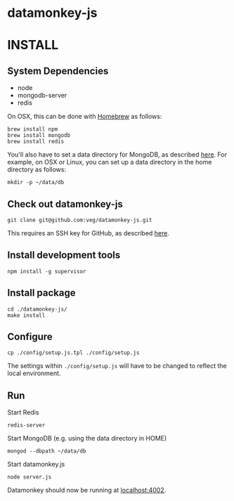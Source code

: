 datamonkey-js
========================

INSTALL
===========================
## System Dependencies
* node
* mongodb-server
* redis

On OSX, this can be done with [Homebrew](http://brew.sh/) as follows:

    brew install npm
    brew install mongodb
    brew install redis

You'll also have to set a data directory for MongoDB, as described [here](http://docs.mongodb.org/manual/tutorial/). For example, on OSX or Linux, you can set up a data directory in the home directory as follows:

    mkdir -p ~/data/db

## Check out datamonkey-js

    git clone git@github.com:veg/datamonkey-js.git

This requires an SSH key for GitHub, as described [here](https://help.github.com/articles/generating-ssh-keys).

## Install development tools
    
    npm install -g supervisor
    
## Install package

    cd ./datamonkey-js/
    make install

## Configure

    cp ./config/setup.js.tpl ./config/setup.js

The settings within ```./config/setup.js``` will have to be changed to reflect the local environment.

## Run

Start Redis

    redis-server

Start MongoDB (e.g. using the data directory in HOME)

    mongod --dbpath ~/data/db

Start datamonkey.js

    node server.js

Datamonkey should now be running at [localhost:4002](http://localhost:4002).
